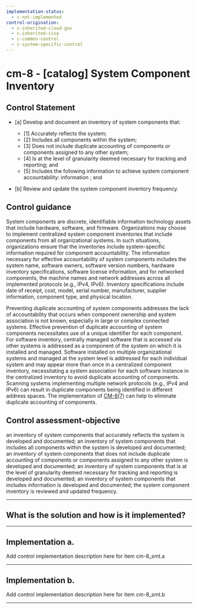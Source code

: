 ```yaml
---
implementation-status:
  - c-not-implemented
control-origination:
  - c-inherited-cloud-gov
  - c-inherited-cisa
  - c-common-control
  - c-system-specific-control
---
```


# cm-8 - \[catalog\] System Component Inventory

## Control Statement

- \[a\] Develop and document an inventory of system components that:

  - \[1\] Accurately reflects the system;
  - \[2\] Includes all components within the system;
  - \[3\] Does not include duplicate accounting of components or components assigned to any other system;
  - \[4\] Is at the level of granularity deemed necessary for tracking and reporting; and
  - \[5\] Includes the following information to achieve system component accountability: information ; and

- \[b\] Review and update the system component inventory frequency.

## Control guidance

System components are discrete, identifiable information technology assets that include hardware, software, and firmware. Organizations may choose to implement centralized system component inventories that include components from all organizational systems. In such situations, organizations ensure that the inventories include system-specific information required for component accountability. The information necessary for effective accountability of system components includes the system name, software owners, software version numbers, hardware inventory specifications, software license information, and for networked components, the machine names and network addresses across all implemented protocols (e.g., IPv4, IPv6). Inventory specifications include date of receipt, cost, model, serial number, manufacturer, supplier information, component type, and physical location.

Preventing duplicate accounting of system components addresses the lack of accountability that occurs when component ownership and system association is not known, especially in large or complex connected systems. Effective prevention of duplicate accounting of system components necessitates use of a unique identifier for each component. For software inventory, centrally managed software that is accessed via other systems is addressed as a component of the system on which it is installed and managed. Software installed on multiple organizational systems and managed at the system level is addressed for each individual system and may appear more than once in a centralized component inventory, necessitating a system association for each software instance in the centralized inventory to avoid duplicate accounting of components. Scanning systems implementing multiple network protocols (e.g., IPv4 and IPv6) can result in duplicate components being identified in different address spaces. The implementation of [CM-8(7)](#cm-8.7) can help to eliminate duplicate accounting of components.

## Control assessment-objective

an inventory of system components that accurately reflects the system is developed and documented;
an inventory of system components that includes all components within the system is developed and documented;
an inventory of system components that does not include duplicate accounting of components or components assigned to any other system is developed and documented;
an inventory of system components that is at the level of granularity deemed necessary for tracking and reporting is developed and documented;
an inventory of system components that includes information is developed and documented;
the system component inventory is reviewed and updated frequency.

______________________________________________________________________

## What is the solution and how is it implemented?

<!-- Please leave this section blank and enter implementation details in the parts below. -->

______________________________________________________________________

## Implementation a.

Add control implementation description here for item cm-8_smt.a

______________________________________________________________________

## Implementation b.

Add control implementation description here for item cm-8_smt.b

______________________________________________________________________
